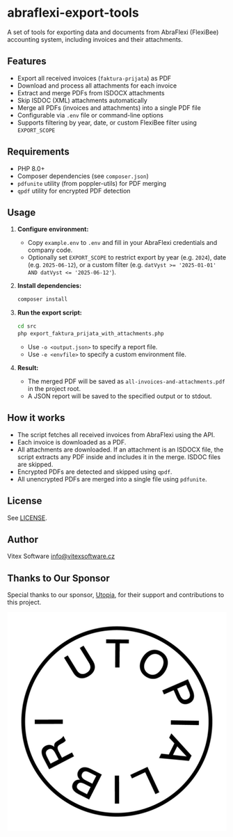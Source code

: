 # abraflexi-export-tools

A set of tools for exporting data and documents from AbraFlexi (FlexiBee) accounting system, including invoices and their attachments.

## Features

- Export all received invoices (`faktura-prijata`) as PDF
- Download and process all attachments for each invoice
- Extract and merge PDFs from ISDOCX attachments
- Skip ISDOC (XML) attachments automatically
- Merge all PDFs (invoices and attachments) into a single PDF file
- Configurable via `.env` file or command-line options
- Supports filtering by year, date, or custom FlexiBee filter using `EXPORT_SCOPE`

## Requirements

- PHP 8.0+
- Composer dependencies (see `composer.json`)
- `pdfunite` utility (from poppler-utils) for PDF merging
- `qpdf` utility for encrypted PDF detection

## Usage

1. **Configure environment:**
   - Copy `example.env` to `.env` and fill in your AbraFlexi credentials and company code.
   - Optionally set `EXPORT_SCOPE` to restrict export by year (e.g. `2024`), date (e.g. `2025-06-12`), or a custom filter (e.g. `datVyst >= '2025-01-01' AND datVyst <= '2025-06-12'`).

2. **Install dependencies:**

   ```bash
   composer install
   ```

3. **Run the export script:**

   ```bash
   cd src
   php export_faktura_prijata_with_attachments.php
   ```
   - Use `-o <output.json>` to specify a report file.
   - Use `-e <envfile>` to specify a custom environment file.

4. **Result:**
   - The merged PDF will be saved as `all-invoices-and-attachments.pdf` in the project root.
   - A JSON report will be saved to the specified output or to stdout.

## How it works

- The script fetches all received invoices from AbraFlexi using the API.
- Each invoice is downloaded as a PDF.
- All attachments are downloaded. If an attachment is an ISDOCX file, the script extracts any PDF inside and includes it in the merge. ISDOC files are skipped.
- Encrypted PDFs are detected and skipped using `qpdf`.
- All unencrypted PDFs are merged into a single file using `pdfunite`.

## License

See [LICENSE](LICENSE).

## Author

Vitex Software <info@vitexsoftware.cz>

## Thanks to Our Sponsor

Special thanks to our sponsor, [Utopia](https://utopia.cz/), for their support and contributions to this project.

![Project Logo](utopialibri.svg)
